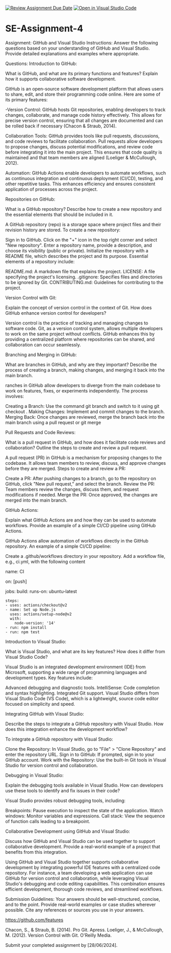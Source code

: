 [![Review Assignment Due Date](https://classroom.github.com/assets/deadline-readme-button-22041afd0340ce965d47ae6ef1cefeee28c7c493a6346c4f15d667ab976d596c.svg)](https://classroom.github.com/a/GvXCZgfk)
[![Open in Visual Studio Code](https://classroom.github.com/assets/open-in-vscode-2e0aaae1b6195c2367325f4f02e2d04e9abb55f0b24a779b69b11b9e10269abc.svg)](https://classroom.github.com/online_ide?assignment_repo_id=15289219&assignment_repo_type=AssignmentRepo)
# SE-Assignment-4
Assignment: GitHub and Visual Studio
Instructions:
Answer the following questions based on your understanding of GitHub and Visual Studio. Provide detailed explanations and examples where appropriate.

Questions:
Introduction to GitHub:

What is GitHub, and what are its primary functions and features? Explain how it supports collaborative software development.

GitHub is an open-source software development platform that allows users to share, edit, and store their programming code online. Here are some of its primary features: 

-Version Control: GitHub hosts Git repositories, enabling developers to track changes, collaborate, and manage code history effectively. This allows for precise version control, ensuring that all changes are documented and can be rolled back if necessary (Chacon & Straub, 2014).

Collaboration Tools: GitHub provides tools like pull requests, discussions, and code reviews to facilitate collaboration. Pull requests allow developers to propose changes, discuss potential modifications, and review code before integrating it into the main project. This ensures that code quality is maintained and that team members are aligned (Loeliger & McCullough, 2012).

Automation: GitHub Actions enable developers to automate workflows, such as continuous integration and continuous deployment (CI/CD), testing, and other repetitive tasks. This enhances efficiency and ensures consistent application of processes across the project.



Repositories on GitHub:

What is a GitHub repository? Describe how to create a new repository and the essential elements that should be included in it.

A GitHub repository (repo) is a storage space where project files and their revision history are stored. To create a new repository:

Sign in to GitHub.
Click on the "+" icon in the top right corner and select "New repository".
Enter a repository name, provide a description, and choose its visibility (public or private).
Initialize the repository with a README file, which describes the project and its purpose.
Essential elements of a repository include:

README.md: A markdown file that explains the project.
LICENSE: A file specifying the project's licensing.
.gitignore: Specifies files and directories to be ignored by Git.
CONTRIBUTING.md: Guidelines for contributing to the project.



Version Control with Git:

Explain the concept of version control in the context of Git. How does GitHub enhance version control for developers?

Version control is the practice of tracking and managing changes to software code. Git, as a version control system, allows multiple developers to work on the same project without conflicts. GitHub enhances this by providing a centralized platform where repositories can be shared, and collaboration can occur seamlessly.



Branching and Merging in GitHub:

What are branches in GitHub, and why are they important? Describe the process of creating a branch, making changes, and merging it back into the main branch.


ranches in GitHub allow developers to diverge from the main codebase to work on features, fixes, or experiments independently. The process involves:

Creating a Branch: Use the command git branch <branch-name> and switch to it using git checkout <branch-name>.
Making Changes: Implement and commit changes to the branch.
Merging Back: Once changes are reviewed, merge the branch back into the main branch using a pull request or git merge <branch-name>



Pull Requests and Code Reviews:

What is a pull request in GitHub, and how does it facilitate code reviews and collaboration? Outline the steps to create and review a pull request.


A pull request (PR) in GitHub is a mechanism for proposing changes to the codebase. It allows team members to review, discuss, and approve changes before they are merged. Steps to create and review a PR:

Create a PR: After pushing changes to a branch, go to the repository on GitHub, click "New pull request," and select the branch.
Review the PR: Team members review the changes, discuss them, and request modifications if needed.
Merge the PR: Once approved, the changes are merged into the main branch.



GitHub Actions:

Explain what GitHub Actions are and how they can be used to automate workflows. Provide an example of a simple CI/CD pipeline using GitHub Actions.


GitHub Actions allow automation of workflows directly in the GitHub repository. An example of a simple CI/CD pipeline:

Create a .github/workflows directory in your repository.
Add a workflow file, e.g., ci.yml, with the following content

name: CI

on: [push]

jobs:
  build:
    runs-on: ubuntu-latest

    steps:
    - uses: actions/checkout@v2
    - name: Set up Node.js
      uses: actions/setup-node@v2
      with:
        node-version: '14'
    - run: npm install
    - run: npm test


Introduction to Visual Studio:

What is Visual Studio, and what are its key features? How does it differ from Visual Studio Code?

Visual Studio is an integrated development environment (IDE) from Microsoft, supporting a wide range of programming languages and development types. Key features include:

Advanced debugging and diagnostic tools.
IntelliSense: Code completion and syntax highlighting.
Integrated Git support.
Visual Studio differs from Visual Studio Code (VS Code), which is a lightweight, source code editor focused on simplicity and speed.


Integrating GitHub with Visual Studio:

Describe the steps to integrate a GitHub repository with Visual Studio. How does this integration enhance the development workflow?


To integrate a GitHub repository with Visual Studio:

Clone the Repository: In Visual Studio, go to "File" > "Clone Repository" and enter the repository URL.
Sign in to GitHub: If prompted, sign in to your GitHub account.
Work with the Repository: Use the built-in Git tools in Visual Studio for version control and collaboration.


Debugging in Visual Studio:

Explain the debugging tools available in Visual Studio. How can developers use these tools to identify and fix issues in their code?

Visual Studio provides robust debugging tools, including:

Breakpoints: Pause execution to inspect the state of the application.
Watch windows: Monitor variables and expressions.
Call stack: View the sequence of function calls leading to a breakpoint.


Collaborative Development using GitHub and Visual Studio:

Discuss how GitHub and Visual Studio can be used together to support collaborative development. Provide a real-world example of a project that benefits from this integration.


Using GitHub and Visual Studio together supports collaborative development by integrating powerful IDE features with a centralized code repository. For instance, a team developing a web application can use GitHub for version control and collaboration, while leveraging Visual Studio's debugging and code editing capabilities. This combination ensures efficient development, thorough code reviews, and streamlined workflows.


Submission Guidelines:
Your answers should be well-structured, concise, and to the point.
Provide real-world examples or case studies wherever possible.
Cite any references or sources you use in your answers.


https://github.com/features

Chacon, S., & Straub, B. (2014). Pro Git. Apress.
Loeliger, J., & McCullough, M. (2012). Version Control with Git. O'Reilly Media.






Submit your completed assignment by [28/06/2024].
